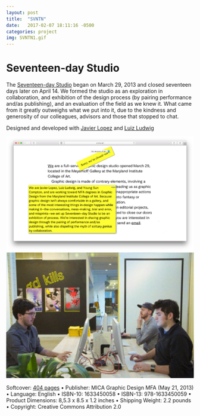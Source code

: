 ```yaml
---
layout: post
title:  "SVNTN"
date:   2017-02-07 18:11:16 -0500
categories: project
img: SVNTN1.gif
---
```


# Seventeen-day Studio


The [Seventeen-day Studio](http://svntn.com) began on March 29, 2013 and closed seventeen days later on April 14. We formed the studio as an exploration in collaboration, and exhibition of the design process (by pairing performance and/as publishing), and an evaluation of the field as we knew it. What came from it greatly outweighs what we put into it, due to the kindness and generosity of our colleagues, advisors and those that stopped to chat.

Designed and developed with [Javier Lopez](http://javierdesigns.info/) and [Luiz Ludwig](http://www.luizludwig.com.br/)


<div class="post-content"><img src="/img/SVNTN.png"><img src="/img/SVNTN2.gif"></div>


Softcover: [404 pages](http://www.lulu.com/shop/young-sun-compton-and-javier-lopez-and-luiz-ludwig/seventeen-day-studio/paperback/product-21031099.html) •
Publisher: MICA Graphic Design MFA (May 21, 2013) •
Language: English •
ISBN-10: 1633450058 •
ISBN-13: 978-1633450059 •
Product Dimensions: 8,5.3 x 8.5 x 1.2 inches •
Shipping Weight: 2.2 pounds • Copyright: Creative Commons Attribution 2.0

